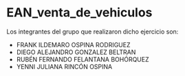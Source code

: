 # EAN_venta_de_vehiculos

Los integrantes del grupo que realizaron dicho ejercicio son:

- FRANK ILDEMARO OSPINA RODRIGUEZ
- DIEGO ALEJANDRO GONZALEZ BELTRAN
- RUBÉN FERNANDO FELANTANA BOHÓRQUEZ
- YENNI JULIANA RINCÓN OSPINA
